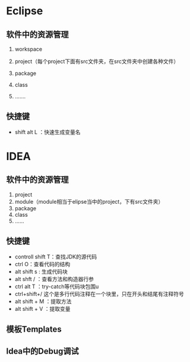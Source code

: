 # Eclipse

## 软件中的资源管理

1. workspace

2. project（每个project下面有src文件夹，在src文件夹中创建各种文件）
3. package
4. class
5. .......

## 快捷键

- shift alt L ：快速生成变量名




# IDEA

## 软件中的资源管理

1. project
2. module（module相当于elipse当中的project，下有src文件夹）
3. package
4. class
5. ......

## 快捷键

- controll shift T：查找JDK的源代码
- ctrl O：查看代码的结构
- alt shift s : 生成代码块
- alt shft / ：查看方法和构造器行参
- ctrl alt  T ：try-catch等代码块包围u
- ctrl+shift+/ 这个是多行代码注释在一个块里，只在开头和结尾有注释符号
- alt shift + M ：提取方法
- alt shift + V ：提取变量


## 模板Templates





## Idea中的Debug调试

 

